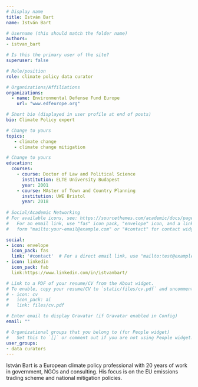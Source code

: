 ```yaml
---
# Display name
title: István Bart
name: István Bart

# Username (this should match the folder name)
authors:
- istvan_bart

# Is this the primary user of the site?
superuser: false

# Role/position
role: climate policy data curator

# Organizations/Affiliations
organizations:
  - name: Environmental Defense Fund Europe
    url: "www.edfeurope.org"

# Short bio (displayed in user profile at end of posts)
bio: Climate Policy expert 

# Change to yours
topics:
   - climate change
   - climate change mitigation

# Change to yours
education:
  courses:
    - course: Doctor of Law and Political Science
      institution: ELTE University Budapest
      year: 2001
    - course: MAster of Town and Country Planning
      institution: UWE Bristol
      year: 2018
      
# Social/Academic Networking
# For available icons, see: https://sourcethemes.com/academic/docs/page-builder/#icons
#   For an email link, use "fas" icon pack, "envelope" icon, and a link in the
#   form "mailto:your-email@example.com" or "#contact" for contact widget.

social:
- icon: envelope
  icon_pack: fas
  link: '#contact'  # For a direct email link, use "mailto:test@example.org".
- icon: linkedin
  icon_pack: fab
  link:https://www.linkedin.com/in/istvanbart/

# Link to a PDF of your resume/CV from the About widget.
# To enable, copy your resume/CV to `static/files/cv.pdf` and uncomment the lines below.
# - icon: cv
#   icon_pack: ai
#   link: files/cv.pdf

# Enter email to display Gravatar (if Gravatar enabled in Config)
email: ""

# Organizational groups that you belong to (for People widget)
#   Set this to `[]` or comment out if you are not using People widget.
user_groups:
- data curators
---
```


István Bart is a European climate policy professional with 20 years  of work in government, NGOs and consulting. His focus is on the EU emissions trading scheme and national mitigation policies.


